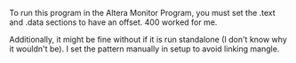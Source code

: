 To run this program in the Altera Monitor Program, you must set the .text and
.data sections to have an offset. 400 worked for me.

Additionally, it might be fine without if it is run standalone (I don't know
why it wouldn't be). I set the pattern manually in setup to avoid linking mangle.
